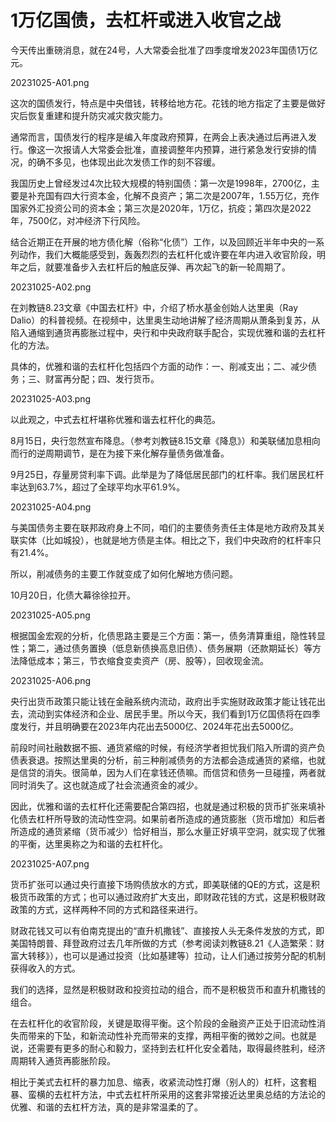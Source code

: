 # 1万亿国债，去杠杆或进入收官之战

今天传出重磅消息，就在24号，人大常委会批准了四季度增发2023年国债1万亿元。

20231025-A01.png

这次的国债发行，特点是中央借钱，转移给地方花。花钱的地方指定了主要是做好灾后恢复重建和提升防灾减灾救灾能力。

通常而言，国债发行的程序是编入年度政府预算，在两会上表决通过后再进入发行。像这一次报请人大常委会批准，直接调整年内预算，进行紧急发行安排的情况，的确不多见，也体现出此次发债工作的刻不容缓。

我国历史上曾经发过4次比较大规模的特别国债：第一次是1998年，2700亿，主要是补充国有四大行资本金，化解不良资产；第二次是2007年，1.55万亿，充作国家外汇投资公司的资本金；第三次是2020年，1万亿，抗疫；第四次是2022年，7500亿，对冲经济下行风险。

结合近期正在开展的地方债化解（俗称“化债”）工作，以及回顾近半年中央的一系列动作，我们大概能感受到，轰轰烈烈的去杠杆化或许要在年内进入收官阶段，明年之后，就要准备步入去杠杆后的触底反弹、再次起飞的新一轮周期了。

20231025-A02.png

在刘教链8.23文章《中国去杠杆》中，介绍了桥水基金创始人达里奥（Ray Dalio）的科普视频。在视频中，达里奥生动地讲解了经济周期从萧条到复苏，从陷入通缩到通货再膨胀过程中，央行和中央政府联手配合，实现优雅和谐的去杠杆化的方法。

具体的，优雅和谐的去杠杆化包括四个方面的动作：一、削减支出；二、减少债务；三、财富再分配；四、发行货币。

20231025-A03.png

以此观之，中式去杠杆堪称优雅和谐去杠杆化的典范。

8月15日，央行忽然宣布降息。（参考刘教链8.15文章《降息》）和美联储加息相向而行的逆周期调节，是在为接下来化解存量债务做准备。

9月25日，存量房贷利率下调。此举是为了降低居民部门的杠杆率。我们居民杠杆率达到63.7%，超过了全球平均水平61.9%。

20231025-A04.png

与美国债务主要在联邦政府身上不同，咱们的主要债务责任主体是地方政府及其关联实体（比如城投），也就是地方债是主体。相比之下，我们中央政府的杠杆率只有21.4%。

所以，削减债务的主要工作就变成了如何化解地方债问题。

10月20日，化债大幕徐徐拉开。

20231025-A05.png

根据国金宏观的分析，化债思路主要是三个方面：第一，债务清算重组，隐性转显性；第二，通过债务置换（低息新债换高息旧债）、债务展期（还款期延长）等方法降低成本；第三，节衣缩食变卖资产（房、股等），回收现金流。

20231025-A06.png

央行出货币政策只能让钱在金融系统内流动，政府出手实施财政政策才能让钱花出去，流动到实体经济和企业、居民手里。所以今天，我们看到1万亿国债将在四季度发行，并且明确要在2023年内花出去5000亿、2024年花出去5000亿。

前段时间社融数据不振、通货紧缩的时候，有经济学者担忧我们陷入所谓的资产负债表衰退。按照达里奥的分析，前三种削减债务的方法都会造成通货的紧缩，也就是信贷的消失。很简单，因为人们在拿钱还债嘛。而信贷和债务一旦碰撞，两者就同时消失了。这也就造成了社会流通资金的减少。

因此，优雅和谐的去杠杆化还需要配合第四招，也就是通过积极的货币扩张来填补化债去杠杆所导致的流动性空洞。如果前者所造成的通货膨胀（货币增加）和后者所造成的通货紧缩（货币减少）恰好相当，那么水量正好填平空洞，就实现了优雅的平衡，达里奥称之为和谐的去杠杆化。

20231025-A07.png

货币扩张可以通过央行直接下场购债放水的方式，即美联储的QE的方式，这是积极货币政策的方式；也可以通过政府扩大支出，即财政花钱的方式，这是积极财政政策的方式，这样两种不同的方式和路径来进行。

财政花钱又可以有伯南克提出的“直升机撒钱”、直接按人头无条件发放的方式，即美国特朗普、拜登政府过去几年所做的方式（参考阅读刘教链8.21《人造繁荣：财富大转移》），也可以是通过投资（比如基建等）拉动，让人们通过按劳分配的机制获得收入的方式。

我们的选择，显然是积极财政和投资拉动的组合，而不是积极货币和直升机撒钱的组合。

在去杠杆化的收官阶段，关键是取得平衡。这个阶段的金融资产正处于旧流动性消失而带来的下坠，和新流动性补充而带来的支撑，两相平衡的微妙之间。也就是说，还需要有更多的耐心和毅力，坚持到去杠杆化安全着陆，取得最终胜利，经济周期转入通货再膨胀阶段。

相比于美式去杠杆的暴力加息、缩表，收紧流动性打爆（别人的）杠杆，这套粗暴、蛮横的去杠杆方法，中式去杠杆所采用的这套非常接近达里奥总结的方法论的优雅、和谐的去杠杆方法，真的是非常温柔的了。
